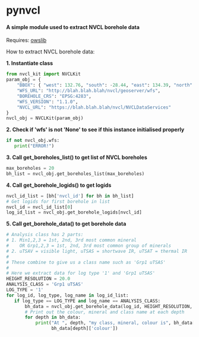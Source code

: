 # pynvcl

#### A simple module used to extract NVCL borehole data

Requires:  [owslib](https://github.com/geopython/OWSLib)

How to extract NVCL borehole data:

**1. Instantiate class**

```python
from nvcl_kit import NVCLKit
param_obj = {
    "BBOX": { "west": 132.76, "south": -28.44, "east": 134.39, "north": -26.87 },
    "WFS_URL": "http://blah.blah.blah/nvcl/geoserver/wfs",
    "BOREHOLE_CRS": "EPSG:4283",
    "WFS_VERSION": "1.1.0",
    "NVCL_URL": "https://blah.blah.blah/nvcl/NVCLDataServices"
}
nvcl_obj = NVCLKit(param_obj)
```

**2. Check if 'wfs' is not 'None' to see if this instance initialised properly**

```python
if not nvcl_obj.wfs:
   print("ERROR!")
```

**3. Call get_boreholes_list() to get list of NVCL boreholes**

```python
max_boreholes = 20
bh_list = nvcl_obj.get_boreholes_list(max_boreholes)
```

**4. Call get_borehole_logids() to get logids**

```python
nvcl_id_list = [bh['nvcl_id'] for bh in bh_list]
# Get logids for first borehole in list
nvcl_id = nvcl_id_list[0]
log_id_list = nvcl_obj.get_borehole_logids[nvcl_id]
```

**5. Call get_borehole_data() to get borehole data**

```python
# Analysis class has 2 parts:
# 1. Min1,2,3 = 1st, 2nd, 3rd most common mineral
#    OR Grp1,2,3 = 1st, 2nd, 3rd most common group of minerals
# 2. uTSAV = visible light, uTSAS = shortwave IR, uTSAT = thermal IR
#
# These combine to give us a class name such as 'Grp1 uTSAS'
#
# Here we extract data for log type '1' and 'Grp1 uTSAS'
HEIGHT_RESOLUTION = 20.0
ANALYSIS_CLASS = 'Grp1 uTSAS'
LOG_TYPE = '1'
for log_id, log_type, log_name in log_id_list:
   if log_type == LOG_TYPE and log_name == ANALYSIS_CLASS:
       bh_data = nvcl_obj.get_borehole_data(log_id, HEIGHT_RESOLUTION, ANALYSIS_CLASS)_
       # Print out the colour, mineral and class name at each depth
       for depth in bh_data:
           print("At ", depth, "my class, mineral, colour is", bh_data[depth]['className'], bh_data[depth]['classText'],
                 bh_data[depth]['colour'])
```